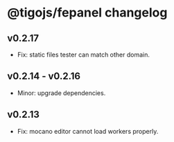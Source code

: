 # @tigojs/fepanel changelog

## v0.2.17

- Fix: static files tester can match other domain.

## v0.2.14 - v0.2.16

- Minor: upgrade dependencies.

## v0.2.13

- Fix: mocano editor cannot load workers properly.
